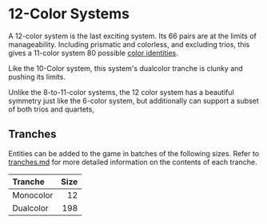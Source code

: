 # 12-Color Systems

A 12-color system is the last exciting system. Its 66 pairs are at the limits of manageability. Including prismatic and colorless, and excluding trios, this gives a 11-color system 80 possible [color identities](./../color-identities.md).

Like the 10-Color system, this system's dualcolor tranche is clunky and pushing its limits.

Unlike the 8-to-11-color systems, the 12 color system has a beautiful symmetry just like the 6-color system, but additionally can support a subset of both trios and quartets,

## Tranches

Entities can be added to the game in batches of the following sizes. Refer to [tranches.md](./../tranches.md) for more detailed information on the contents of each tranche.

| Tranche   | Size |
| :-------- | ---: |
| Monocolor |   12 |
| Dualcolor |  198 |
